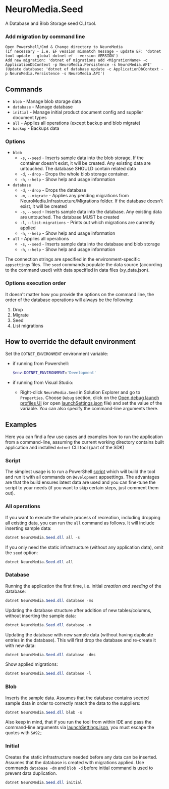 # NeuroMedia.Seed

A Database and Blob Storage seed CLI tool.

### Add migration by command line

    Open Powershell/Cmd & Change directory to NeuroMedia
    (If necessary - i.e. EF vession mismatch message - update EF: 'dotnet tool update --global dotnet-ef --version VERSION')
    Add new migration: 'dotnet ef migrations add <MigrationName> -c ApplicationDbContext -p NeuroMedia.Persistence -s NeuroMedia.API'
    (Update database: 'dotnet ef database update -c ApplicationDbContext -p NeuroMedia.Persistence -s NeuroMedia.API')


## Commands

- `blob` - Manage blob storage data
- `database` - Manage database
- `initial` - Manage initial product document config and supplier document types
- `all` - Applies all operations (except backup and blob migrate)
- `backup` - Backups data

### Options

- `blob`
    - `-s`, `--seed` - Inserts sample data into the blob storage. If the container doesn't exist, it will be created. Any existing data are
      untouched. The database SHOULD contain related data
    - `-d`, `--drop` - Drops the whole blob storage container.
    - `-h`, `--help` - Show help and usage information
- `database`
    - `-d`, `--drop` - Drops the database
    - `-m`, `--migrate` - Applies any pending migrations from NeuroMedia.Infrastructure/Migrations folder. If the database doesn't exist, it will
      be created
    - `-s`, `--seed` - Inserts sample data into the database. Any existing data are untouched. The database MUST be created
    - `-l`, `--list-migrations` - Prints out which migrations are currently applied
    - `-h`, `--help` - Show help and usage information
- `all` - Applies all operations
    - `-s`, `--seed` - Inserts sample data into the database and blob storage
    - `-h`, `--help` - Show help and usage information

The connection strings are specified in the environment-specific `appsettings` files. The `seed` commands populate the data source
(according to the command used) with data specified in data files (xy_data.json).

### Options execution order

It doesn't matter how you provide the options on the command line, the order of the database operations will always be the following:

1. Drop
2. Migrate
3. Seed
4. List migrations

## How to override the default environment

Set the `DOTNET_ENVIRONMENT` environment variable:

- if running from Powershell:

  ```powershell
  $env:DOTNET_ENVIRONMENT='Development'
  ```

- if running from Visual Studio:
    - Right-click `NeuroMedia.Seed` in Solution Explorer and go to `Properties`. Choose `Debug` section, click on the <u>Open debug launch profiles
      UI</u> (or open [launchSettings.json](./Properties/launchSettings.json) file) and set the value of the variable. You can also specify
      the command-line arguments there.

## Examples

Here you can find a few use cases and examples how to run the application from a command-line, assuming the current working directory
contains built application and installed `dotnet` CLI tool (part of the SDK)

### Script

The simplest usage is to run a PowerShell [script](./SeedingScript.ps1) which will build the tool and run it with all commands
on `Development` appsettings.
The advantages are that the build ensures latest data are used and you can fine-tune the script to your needs (if you want to skip certain
steps, just comment them out).

### All operations

If you want to execute the whole process of recreation, including dropping all existing data, you can run the `all` command as follows. It
will include inserting sample data:

```powershell
dotnet NeuroMedia.Seed.dll all -s
```

If you only need the static infrastructure (without any application data), omit the `seed` option:

```powershell
dotnet NeuroMedia.Seed.dll all
```

### Database

Running the application the first time, i.e. initial *creation and seeding* of the database:

```powershell
dotnet NeuroMedia.Seed.dll database -ms
```

Updating the database structure after addition of new tables/columns, without inserting the sample data:

```powershell
dotnet NeuroMedia.Seed.dll database -m
```

Updating the database with new sample data (without having duplicate entries in the database). This will first drop the database and
re-create it with new data:

```powershell
dotnet NeuroMedia.Seed.dll database -dms
```

Show applied migrations:

```powershell
dotnet NeuroMedia.Seed.dll database -l
```

### Blob

Inserts the sample data. Assumes that the database contains seeded sample data in order to correctly match the data to the suppliers:

```powershell
dotnet NeuroMedia.Seed.dll blob -s
```

Also keep in mind, that if you run the tool from within IDE and pass the command-line arguments via [launchSettings.json](./Properties/launchSettings.json), you must escape the quotes with `&#92;`

### Initial

Creates the static infrastructure needed before any data can be inserted. Assumes that the database is created with migrations applied. Use
commands `database -dm` and `blob -d` before initial command is used to prevent data duplication.

```powershell
dotnet NeuroMedia.Seed.dll initial
```
